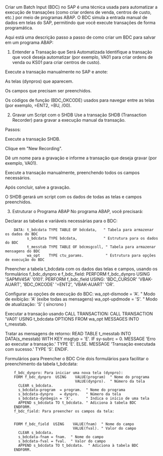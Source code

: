 Criar um Batch Input (BDC) no SAP é uma técnica usada para automatizar a execução de transações (como criar ordens de venda, centros de custo, etc.) por meio de programas ABAP. O BDC simula a entrada manual de dados em telas do SAP, permitindo que você execute transações de forma programática.

Aqui está uma descrição passo a passo de como criar um BDC para salvar em um programa ABAP:

1. Entender a Transação que Será Automatizada
Identifique a transação que você deseja automatizar (por exemplo, VA01 para criar ordens de venda ou KS01 para criar centros de custo).

Execute a transação manualmente no SAP e anote:

As telas (dynpros) que aparecem.

Os campos que precisam ser preenchidos.

Os códigos de função (BDC_OKCODE) usados para navegar entre as telas (por exemplo, =ENT2, =BU, /00).

2. Gravar um Script com o SHDB
Use a transação SHDB (Transaction Recorder) para gravar a execução manual da transação.

Passos:

Execute a transação SHDB.

Clique em "New Recording".

Dê um nome para a gravação e informe a transação que deseja gravar (por exemplo, VA01).

Execute a transação manualmente, preenchendo todos os campos necessários.

Após concluir, salve a gravação.

O SHDB gerará um script com os dados de todas as telas e campos preenchidos.

3. Estruturar o Programa ABAP
No programa ABAP, você precisará:

Declarar as tabelas e variáveis necessárias para o BDC:

		DATA: t_bdcdata TYPE TABLE OF bdcdata,   " Tabela para armazenar os dados do BDC
		      s_bdcdata TYPE bdcdata,            " Estrutura para os dados do BDC
		      t_messtab TYPE TABLE OF bdcmsgcoll, " Tabela para armazenar mensagens do BDC
		      wa_opt    TYPE ctu_params.          " Estrutura para opções de execução do BDC
Preencher a tabela t_bdcdata com os dados das telas e campos, usando os formulários f_bdc_dynpro e f_bdc_field:
		PERFORM f_bdc_dynpro USING 'SAPMV45A' '0101'.
		PERFORM f_bdc_field USING: 'BDC_CURSOR' 'VBAK-AUART',
		                           'BDC_OKCODE' '=ENT2',
		                           'VBAK-AUART' 'OR'.

Configurar as opções de execução do BDC:
		wa_opt-dismode = 'A'.  " Modo de exibição: 'A' (exibe todas as mensagens)
		wa_opt-updmode = 'S'.  " Modo de atualização: 'S' ( síncrono )

Executar a transação usando CALL TRANSACTION:
		CALL TRANSACTION 'VA01' USING t_bdcdata
		                        OPTIONS FROM wa_opt
		                        MESSAGES INTO t_messtab.

Tratar as mensagens de retorno:
		READ TABLE t_messtab INTO DATA(s_messtab) WITH KEY msgtyp = 'E'.
		IF sy-subrc = 0.
		  MESSAGE 'Erro ao executar a transação.' TYPE 'E'.
		ELSE.
		  MESSAGE 'Transação executada com sucesso.' TYPE 'S'.
		ENDIF.

 Formulários para Preencher o BDC
Crie dois formulários para facilitar o preenchimento da tabela t_bdcdata:

		f_bdc_dynpro: Para iniciar uma nova tela (dynpro):
		FORM f_bdc_dynpro  USING    VALUE(program)  " Nome do programa
		                            VALUE(dynpro).  " Número da tela
		  CLEAR s_bdcdata.
		  s_bdcdata-program  = program.  " Nome do programa
		  s_bdcdata-dynpro   = dynpro.   " Número da tela
		  s_bdcdata-dynbegin = 'X'.      " Indica o início de uma tela
		  APPEND s_bdcdata TO t_bdcdata. " Adiciona à tabela BDC
		ENDFORM.
		f_bdc_field: Para preencher os campos da tela:
		
		
		FORM f_bdc_field  USING    VALUE(fnam)  " Nome do campo
		                           VALUE(fval). " Valor do campo
		  CLEAR s_bdcdata.
		  s_bdcdata-fnam = fnam.  " Nome do campo
		  s_bdcdata-fval = fval.  " Valor do campo
		  APPEND s_bdcdata TO t_bdcdata.  " Adiciona à tabela BDC
		ENDFORM.
